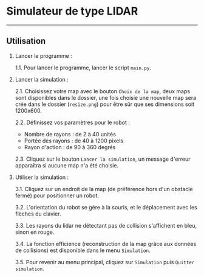 # Simulateur de type LIDAR

---

## Utilisation

1. Lancer le programme :

    1.1. Pour lancer le programme, lancer le script `main.py`.


2. Lancer la simulation :

   2.1. Choisissez votre map avec le bouton `Choix de la map`, deux maps sont disponibles dans le dossier, une fois choisie une nouvelle map sera crée dans le dossier (`resize.png`) pour être sûr que ses dimensions soit 1200x600.
   
   2.2. Définissez vos paramètres pour le robot :
      * Nombre de rayons : de 2 à 40 unités
      * Portée des rayons : de 40 à 1200 pixels
      * Rayon d'action : de 90 à 360 degrés
   
   2.3. Cliquez sur le bouton `Lancer la simulation`, un message d'erreur apparaîtra si aucune map n'a été choisie.


3. Utiliser la simulation :

   3.1. Cliquez sur un endroit de la map (de préférence hors d'un obstacle fermé) pour positionner un robot.

   3.2. L'orientation du robot se gère à la souris, et le déplacement avec les flèches du clavier.

   3.3. Les rayons du lidar ne détectant pas de collision s'affichent en bleu, sinon en rouge.

   3.4. La fonction efficience (reconstruction de la map grâce aux données de collisions) est disponible dans le menu `Simulation`.

   3.5. Pour revenir au menu principal, cliquez sur `Simulation` puis `Quitter simulation`.
   